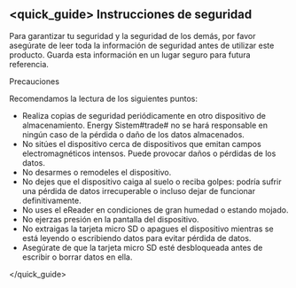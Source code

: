 ## <quick_guide> Instrucciones de seguridad
Para garantizar tu seguridad y la seguridad de los demás, por favor asegúrate de leer toda la información de seguridad antes de utilizar este producto. Guarda esta información en un lugar seguro para futura referencia.

Precauciones

Recomendamos la lectura de los siguientes puntos:
- Realiza copias de seguridad periódicamente en otro dispositivo de almacenamiento. Energy Sistem#trade# no se hará responsable en ningún caso de la pérdida o daño de los datos almacenados.
- No sitúes el dispositivo cerca de dispositivos que emitan campos electromagnéticos intensos. Puede provocar daños o pérdidas de los datos.
- No desarmes o remodeles el dispositivo.
- No dejes que el dispositivo caiga al suelo o reciba golpes: podría sufrir una pérdida de datos irrecuperable o incluso dejar de funcionar definitivamente.
- No uses el eReader en condiciones de gran humedad o estando mojado.
- No ejerzas presión en la pantalla del dispositivo.
- No extraigas la tarjeta micro SD o apagues el dispositivo mientras se está leyendo o escribiendo datos para evitar pérdida de datos.
- Asegúrate de que la tarjeta micro SD esté desbloqueada antes de escribir o borrar datos en ella.


</quick_guide>
